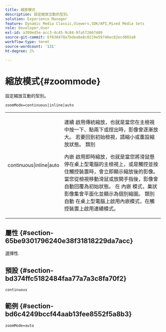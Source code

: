 ```yaml
---
title: 縮放模式
description: 設定縮放互動的型別。
solution: Experience Manager
feature: Dynamic Media Classic,Viewers,SDK/API,Mixed Media Sets
role: Developer,User
exl-id: a399ed5e-acc3-4c45-9c84-9fa572667489
source-git-commit: 6f838470a7bdea8e8c0219e59746ec82ecd802a8
workflow-type: tm+mt
source-wordcount: '131'
ht-degree: 2%

---
```


# 縮放模式{#zoommode}

設定縮放互動的型別。

`zoomMode=continuous|inline|auto`

<table id="table_E314540D347D47699C04EB80D20C0721"> 
 <tbody> 
  <tr> 
   <td colname="col1"> <p> <span class="codeph"> continuous|inline|auto </span> </p> </td> 
   <td colname="col2"> <p> <span class="codeph"> 連續 </span> 啟用傳統縮放，也就是當您在主檢視中按一下、點兩下或捏出時，影像會逐漸放大。 若要回到初始檢視，請縮小或重設縮放狀態。 類別 </p> <p> <span class="codeph"> 內嵌 </span> 啟用即時縮放，也就是當您將滑鼠懸停在桌上型電腦的主檢視上，或是觸控並按住觸控裝置時，會立即顯示縮放後的影像。 當您從檢視移動滑鼠或放開手指後，影像會自動回覆為初始狀態。 在 <span class="codeph"> 內嵌 </span> 模式，巢狀影像集會平面化並顯示為個別縮圖。 類別 <span class="codeph"> 自動 </span> 在桌上型電腦上啟用內嵌模式，在觸控裝置上啟用連續模式。 </p> </td> 
  </tr> 
 </tbody> 
</table>

## 屬性 {#section-65be9301796240e38f31818229da7acc}

選擇性.

## 預設 {#section-bd374ffc5182484faa77a7a3c8fa70f2}

`continuous`

## 範例 {#section-bd6c4249bccf44aab13fee8552f5a8b3}

`zoomMode=auto`
